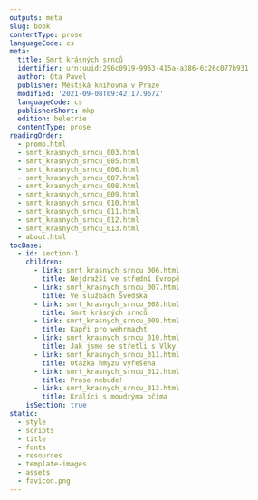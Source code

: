 ```yaml
---
outputs: meta
slug: book
contentType: prose
languageCode: cs
meta:
  title: Smrt krásných srnců
  identifier: urn:uuid:296c0919-9963-415a-a386-6c26c077b931
  author: Ota Pavel
  publisher: Městská knihovna v Praze
  modified: '2021-09-08T09:42:17.967Z'
  languageCode: cs
  publisherShort: mkp
  edition: beletrie
  contentType: prose
readingOrder:
  - promo.html
  - smrt_krasnych_srncu_003.html
  - smrt_krasnych_srncu_005.html
  - smrt_krasnych_srncu_006.html
  - smrt_krasnych_srncu_007.html
  - smrt_krasnych_srncu_008.html
  - smrt_krasnych_srncu_009.html
  - smrt_krasnych_srncu_010.html
  - smrt_krasnych_srncu_011.html
  - smrt_krasnych_srncu_012.html
  - smrt_krasnych_srncu_013.html
  - about.html
tocBase:
  - id: section-1
    children:
      - link: smrt_krasnych_srncu_006.html
        title: Nejdražší ve střední Evropě
      - link: smrt_krasnych_srncu_007.html
        title: Ve službách Švédska
      - link: smrt_krasnych_srncu_008.html
        title: Smrt krásných srnců
      - link: smrt_krasnych_srncu_009.html
        title: Kapři pro wehrmacht
      - link: smrt_krasnych_srncu_010.html
        title: Jak jsme se střetli s Vlky
      - link: smrt_krasnych_srncu_011.html
        title: Otázka hmyzu vyřešena
      - link: smrt_krasnych_srncu_012.html
        title: Prase nebude!
      - link: smrt_krasnych_srncu_013.html
        title: Králíci s moudrýma očima
    isSection: true
static:
  - style
  - scripts
  - title
  - fonts
  - resources
  - template-images
  - assets
  - favicon.png
---
```

